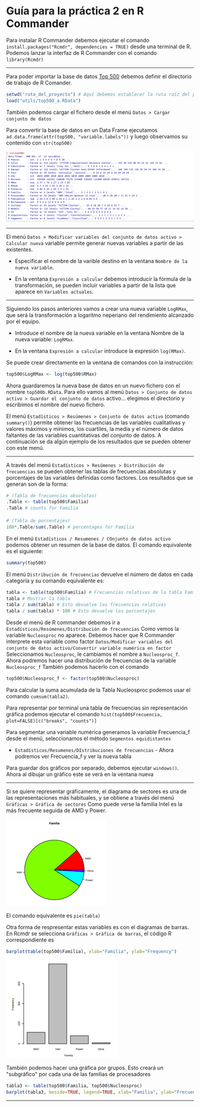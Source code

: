 # Guía para la práctica 2 en R Commander

Para instalar R Commander debemos ejecutar el comando `install.packages("Rcmdr", dependencies = TRUE)` desde una terminal de R.
Podemos lanzar la interfaz de R Commander con el comando `library(Rcmdr)`

---

Para poder importar la base de datos [Top 500](/utils/top500_a.RData) debemos definir el directorio de trabajo de R Comander.

```R
setwd("ruta_del_proyecto") # Aquí debemos establecer la ruta raíz del proyecto
load("utils/top500_a.RData")
```

También podemos cargar el fichero desde el menú `Datos > Cargar conjunto de datos`

Para convertir la base de datos en un Data Frame ejecutamos `ad.data.frame(attr(top500, "variable.labels"))` y luego observamos su contenido con `str(top500)`

![Top500](/img/image.png)

---

El menú `Datos > Modificar variables del conjunto de datos activo > Calcular nueva`
variable permite generar nuevas variables a partir de las existentes.

- Especificar el nombre de la varible destino en la ventana `Nombre de la nueva variable`.

- En la ventana `Expresión a calcular` debemos introducir la fórmula de la transformación, se
pueden incluir variables a partir de la lista que aparece en `Variables actuales`.

---

Siguiendo los pasos anteriores vamos a crear una nueva variable `LogRMax`, que será la transformación a logaritmo neperiano del rendimiento alcanzado por el equipo.

- Introduce el nombre de la nueva variable en la ventana Nombre de la nueva variable: `LogRMax`.

- En la ventana `Expresión a calcular` introduce la expresión `log(RMax)`.

Se puede crear directamente en la ventana de comandos con la instrucción:
```R
top500$LogRMax <- log(top500$RMax)
```

Ahora guardaremos la nueva base de datos en un nuevo fichero con el nombre `top500b.RData`.
Para ello vamos al menú `Datos > Conjunto de datos activo > Guardar el conjunto de datos` activo... elegimos el directorio y escribimos el nombre del nuevo fichero.

El menú `Estadísticos > Resúmenes > Conjunto de datos activo` (comando `summary()`) permite obtener las frecuencias de las variables cualitativas y valores máximos y mínimos, los cuartiles, la media y el número de datos faltantes de las variables cuantitativas del conjunto de datos. A continuación se da algún ejemplo de los resultados que se pueden obtener con este menú.

---

A través del menú `Estadísticos > Resúmenes > Distribución de frecuencias` se pueden
obtener las tablas de frecuencias absolutas y porcentajes de las variables definidas como factores. Los
resultados que se generan son de la forma:

```R
# (Tabla de frecuencias absolutas)
.Table <- table(top500$Familia)
.Table # counts for Familia

# (Tabla de porcentajes)
100*.Table/sum(.Table) # percentages for Familia
```

En el menú `Estadísticos / Resumenes / COnjunto de datos activo` podemos obtener un resumen de la base de datos.
El comando equivalente es el siguiente:

```R
summary(top500)
```

El menú `Distribución de frecuencias` devuelve el número de datos en cada categoría y su comando equivalente es:

```R
tabla <- table(top500$Familia) # Frecuencias relativas de la tabla Familia
tabla # Mostrar la tabla
tabla / sum(tabla) # Esto devuelve las frecuencias relativas
tabla / sum(tabla) * 100 # Esto devuelve los porcentajes
```

Desde el menú de R commander debemos ir a `Estadísticos/Resúmenes/Distribución de frecuencias`
Como vemos la variable `Nucleosproc` no aparece.
Debemos hacer que R Commander interprete esta variable como factor
`Datos/Modificar variables del conjunto de datos activo/Convertir variable numérica en factor`
Seleccionamos `Nucleosproc`, le cambiamos el nombre a `Nucleosproc_f`. Ahora podremos hacer una distribución de frecuencias de la variable `Nucleosproc_f`
También podemos hacerlo con el comando

```R
top500$Nucleosproc_f <- factor(top500$Nucleosproc)
```

Para calcular la suma acumulada de la Tabla Nucleosproc podemos usar el comando `cumsum(tabla2)`.

Para representar por terminal una tabla de frecuencias sin representación gráfica podemos ejecutar el comando `hist(top500$Frecuencia, plot=FALSE)[c("breaks", "counts")]`

Para segmentar una variable numérica generamos la variable Frecuencia_f desde el menú, seleccionamos el método `Segmentos equidistantes`
- `Estadísticos/Resumenes/DIstribuciones de frecuencias` - Ahora podremos ver Frecuencia_f y ver la nueva tabla

Para guardar dos gráficos por separado, debemos ejecutar `windows()`.
Ahora al dibujar un gráfico este se verá en la ventana nueva

---

Si se quiere representar gráficamente, el diagrama de sectores es una de las representaciones más
habituales, y se obtiene a través del menú `Gráficas > Gráfica de sectores` Como puede verse
la familia Intel es la más frecuente seguida de AMD y Power.

![Pie](/img/image-1.png)

El comando equivalente es `pie(tabla)`

Otra forma de respresentar estas variables es con el diagramas de barras. En Rcmdr se selecciona
`Gráficas > Gráfica de barras`, el código R correspondiente es
```R
barplot(table(top500$Familia), xlab="Familia", ylab="Frequency")
```

![Barplot](/img/image-2.png)

También podemos hacer una gráfica por grupos.
Esto creará un "subgráfico" por cada una de las familias de procesadores

```R
tabla3 <- table(top500$Familia, top500$Nucleosproc)
barplot(tabla3, beside=TRUE, legend=TRUE, xlab="Familia", ylab="Frecuency", col=rainbow(nrow(tabla3)))
```
---
